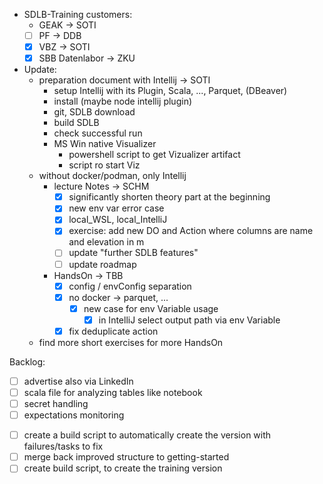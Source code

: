 - SDLB-Training customers: 
	+ GEAK -> SOTI
    + [ ] PF -> DDB
	+ [x] VBZ -> SOTI 
	+ [x] SBB Datenlabor -> ZKU
- Update:
	+ preparation document with Intellij -> SOTI
		* setup Intellij with its Plugin, Scala, ..., Parquet, (DBeaver)
		* install  (maybe node intellij plugin)
		* git, SDLB download
		* build SDLB
		* check successful run
		* MS Win native Visualizer
			- powershell script to get Vizualizer artifact
			- script ro start Viz
	+ without docker/podman, only Intellij
		* lecture Notes -> SCHM
		  + [x] significantly shorten theory part at the beginning
          + [x] new env var error case
          + [x] local_WSL, local_IntelliJ
          + [x] exercise: add new DO and Action where columns are name and elevation in m
          + [ ] update "further SDLB features"
          + [ ] update roadmap
		* HandsOn -> TBB
 			+ [x] config / envConfig separation
			- [x] no docker -> parquet, ...
              + [x] new case for env Variable usage  
                + [x] in IntelliJ select output path via env Variable
            + [x] fix deduplicate action 
	+ find more short exercises for more HandsOn

Backlog:
+ [ ] advertise also via LinkedIn
+ [ ] scala file for analyzing tables like notebook
+ [ ] secret handling
+ [ ] expectations monitoring
- [ ] create a build script to automatically create the version with failures/tasks to fix 
- [ ] merge back improved structure to getting-started
- [ ] create build script, to create the training version 